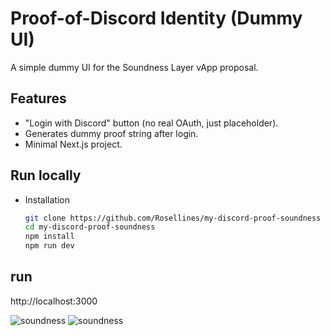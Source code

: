 # Proof-of-Discord Identity (Dummy UI)

A simple dummy UI for the Soundness Layer vApp proposal.

## Features
- "Login with Discord" button (no real OAuth, just placeholder).
- Generates dummy proof string after login.
- Minimal Next.js project.

## Run locally
- Installation
  ```bash
  git clone https://github.com/Rosellines/my-discord-proof-soundness
  cd my-discord-proof-soundness
  npm install
  npm run dev

## run
http://localhost:3000

![soundness](image1.jpg)
![soundness](image2.jpg)
